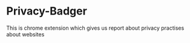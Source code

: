 # Privacy-Badger
This is chrome extension which gives us report about privacy practises about websites
